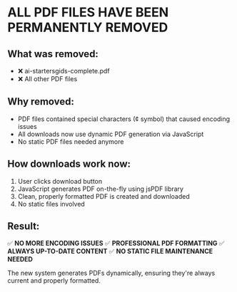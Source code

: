 # ALL PDF FILES HAVE BEEN PERMANENTLY REMOVED

## What was removed:
- ❌ ai-startersgids-complete.pdf 
- ❌ All other PDF files

## Why removed:
- PDF files contained special characters (¢ symbol) that caused encoding issues
- All downloads now use dynamic PDF generation via JavaScript
- No static PDF files needed anymore

## How downloads work now:
1. User clicks download button
2. JavaScript generates PDF on-the-fly using jsPDF library  
3. Clean, properly formatted PDF is created and downloaded
4. No static files involved

## Result:
✅ **NO MORE ENCODING ISSUES**
✅ **PROFESSIONAL PDF FORMATTING** 
✅ **ALWAYS UP-TO-DATE CONTENT**
✅ **NO STATIC FILE MAINTENANCE NEEDED**

The new system generates PDFs dynamically, ensuring they're always current and properly formatted.